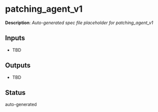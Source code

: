 # patching_agent_v1

**Description**: _Auto-generated spec file placeholder for patching_agent_v1_

## Inputs
- TBD

## Outputs
- TBD

## Status
auto-generated
